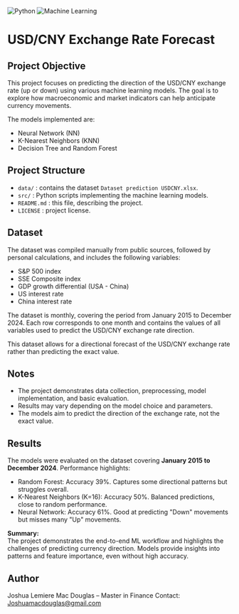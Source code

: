 ![Python](https://img.shields.io/badge/Python-3.11-blue?logo=python&logoColor=white)
![Machine Learning](https://img.shields.io/badge/Machine%20Learning-Project-green)
# USD/CNY Exchange Rate Forecast

## Project Objective
This project focuses on predicting the direction of the USD/CNY exchange rate (up or down) using various machine learning models. The goal is to explore how macroeconomic and market indicators can help anticipate currency movements.

The models implemented are:
- Neural Network (NN)  
- K-Nearest Neighbors (KNN)  
- Decision Tree and Random Forest  

## Project Structure
- `data/` : contains the dataset `Dataset prediction USDCNY.xlsx`.  
- `src/` : Python scripts implementing the machine learning models.   
- `README.md` : this file, describing the project.  
- `LICENSE` : project license.  

## Dataset
The dataset was compiled manually from public sources, followed by personal calculations, and includes the following variables:
- S&P 500 index  
- SSE Composite index  
- GDP growth differential (USA - China)  
- US interest rate  
- China interest rate  

The dataset is monthly, covering the period from January 2015 to December 2024. Each row corresponds to one month and contains the values of all variables used to predict the USD/CNY exchange rate direction.

This dataset allows for a directional forecast of the USD/CNY exchange rate rather than predicting the exact value.

## Notes
- The project demonstrates data collection, preprocessing, model implementation, and basic evaluation.  
- Results may vary depending on the model choice and parameters.  
- The models aim to predict the direction of the exchange rate, not the exact value.

## Results

The models were evaluated on the dataset covering **January 2015 to December 2024**. Performance highlights:

- Random Forest: Accuracy 39%. Captures some directional patterns but struggles overall.
- K-Nearest Neighbors (K=16): Accuracy 50%. Balanced predictions, close to random performance.
- Neural Network: Accuracy 61%. Good at predicting "Down" movements but misses many "Up" movements.

**Summary:**  
The project demonstrates the end-to-end ML workflow and highlights the challenges of predicting currency direction. Models provide insights into patterns and feature importance, even without high accuracy.


## Author
Joshua Lemiere Mac Douglas – Master in Finance 
Contact: Joshuamacdouglas@gmail.com
